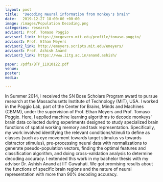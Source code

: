 ```yaml
---
layout: post
title:  "Decoding Neural information from monkey's brain"
date:   2019-12-27 18:00:00 +00:00
image: /images/Population Decoding.png
categories: research
advisor1: Prof. Tomaso Poggio
advisor1_link: https://mcgovern.mit.edu/profile/tomaso-poggio/
advisor2: Prof. Ethan Meyers
advisor2_link: http://emeyers.scripts.mit.edu/emeyers/
advisor3: Prof. Ashish Anand
advisor3_link: https://www.iitg.ac.in/anand.ashish/

paper: /pdfs/BTP_11010122.pdf
venue: 
poster: 
media: 

---
```


In Summer 2014, I received the SN Bose Scholars Program award to pursue research at the Massachusetts Institute of Technology (MIT), USA. I worked in the Poggio Lab, part of the Center for Brains, Minds and Machines (CBMM), under the supervision of Prof. Ethan Meyers and Prof. Tomaso Poggio. 
Here, I applied machine learning algorithms to decode monkeys' brain data collected during experiments designed to study specialized brain functions of spatial working memory and task representation. Specifically, my work involved identifying the relevant conditions/stimuli to define as classes (such as eye movement towards target stimulus vs towards distractor stimulus), pre-processing neural data with normalizations to generate pseudo-population vectors, finding the optimal features and classification algorithm, and doing cross-validation analysis to determine decoding accuracy. I extended this work in my bachelor thesis with my advisor Dr. Ashish Anand at IIT Guwahati. We got promising results about the functions of specific brain regions and the nature of neural representation with more than 90% decoding accuracy.
